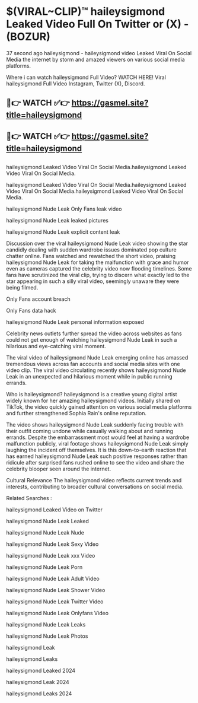 # $(VIRAL~CLIP)™ haileysigmond Leaked Video Full On Twitter or (X) -(BOZUR)
37 second ago haileysigmond - haileysigmond video Leaked Viral On Social Media the internet by storm and amazed viewers on various social media platforms.

Where i can watch haileysigmond Full Video? WATCH HERE! Viral haileysigmond Full Video Instagram, Twitter (X), Discord.

## 🔴👉 WATCH ✅👉 https://gasmel.site?title=haileysigmond
## 🔴👉 WATCH ✅👉 https://gasmel.site?title=haileysigmond
##
haileysigmond Leaked Video Viral On Social Media.haileysigmond Leaked Video Viral On Social Media.

haileysigmond Leaked Video Viral On Social Media.haileysigmond Leaked Video Viral On Social Media.haileysigmond Leaked Video Viral On Social Media.

haileysigmond Nude Leak Only Fans leak video

haileysigmond Nude Leak leaked pictures

haileysigmond Nude Leak explicit content leak

Discussion over the viral haileysigmond Nude Leak video showing the star candidly dealing with sudden wardrobe issues dominated pop culture chatter online. Fans watched and rewatched the short video, praising haileysigmond Nude Leak for taking the malfunction with grace and humor even as cameras captured the celebrity video now flooding timelines. Some fans have scrutinized the viral clip, trying to discern what exactly led to the star appearing in such a silly viral video, seemingly unaware they were being filmed.


Only Fans account breach

Only Fans data hack

haileysigmond Nude Leak personal information exposed

Celebrity news outlets further spread the video across websites as fans could not get enough of watching haileysigmond Nude Leak in such a hilarious and eye-catching viral moment.


The viral video of haileysigmond Nude Leak emerging online has amassed tremendous views across fan accounts and social media sites with one video clip. The viral video circulating recently shows haileysigmond Nude Leak in an unexpected and hilarious moment while in public running errands.


Who is haileysigmond? haileysigmond is a creative young digital artist widely known for her amazing haileysigmond videos. Initially shared on TikTok, the video quickly gained attention on various social media platforms and further strengthened Sophia Rain's online reputation.

The video shows haileysigmond Nude Leak suddenly facing trouble with their outfit coming undone while casually walking about and running errands. Despite the embarrassment most would feel at having a wardrobe malfunction publicly, viral footage shows haileysigmond Nude Leak simply laughing the incident off themselves. It is this down-to-earth reaction that has earned haileysigmond Nude Leak such positive responses rather than ridicule after surprised fans rushed online to see the video and share the celebrity blooper seen around the internet.

Cultural Relevance The haileysigmond video reflects current trends and interests, contributing to broader cultural conversations on social media.

Related Searches :

haileysigmond Leaked Video on Twitter

haileysigmond Nude Leak Leaked

haileysigmond Nude Leak Nude

haileysigmond Nude Leak Sexy Video

haileysigmond Nude Leak xxx Video

haileysigmond Nude Leak Porn

haileysigmond Nude Leak Adult Video

haileysigmond Nude Leak Shower Video

haileysigmond Nude Leak Twitter Video

haileysigmond Nude Leak Onlyfans Video

haileysigmond Nude Leak Leaks

haileysigmond Nude Leak Photos

haileysigmond Leak

haileysigmond Leaks

haileysigmond Leaked 2024

haileysigmond Leak 2024

haileysigmond Leaks 2024

